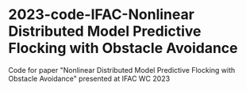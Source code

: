 # 2023-code-IFAC-Nonlinear Distributed Model Predictive Flocking with Obstacle Avoidance

Code for paper "Nonlinear Distributed Model Predictive Flocking with Obstacle Avoidance" presented at IFAC WC 2023